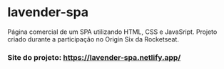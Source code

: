 # lavender-spa
Página comercial de um SPA utilizando HTML, CSS e JavaSript. Projeto criado durante a participação no Origin Six da Rocketseat. 

<h3>Site do projeto: <a href="https://lavender-spa.netlify.app/" target="_blank">https://lavender-spa.netlify.app/</a></h3>
